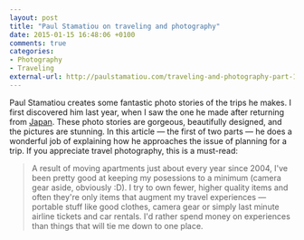 ```yaml
---
layout: post
title: "Paul Stamatiou on traveling and photography"
date: 2015-01-15 16:48:06 +0100
comments: true
categories: 
- Photography
- Traveling
external-url: http://paulstamatiou.com/traveling-and-photography-part-1/
---
```


Paul Stamatiou creates some fantastic photo stories of the trips he makes. I first discovered him last year, when I saw the one he made after returning from [Japan](http://paulstamatiou.com/photos/japan/two-weeks-in-japan/). These photo stories are gorgeous, beautifully designed, and the pictures are stunning. In this article — the first of two parts — he does a wonderful job of explaining how he approaches the issue of planning for a trip. If you appreciate travel photography, this is a must-read:

> A result of moving apartments just about every year since 2004, I've been pretty good at keeping my posessions to a minimum (camera gear aside, obviously :D). I try to own fewer, higher quality items and often they're only items that augment my travel experiences — portable stuff like good clothes, camera gear or simply last minute airline tickets and car rentals. I'd rather spend money on experiences than things that will tie me down to one place.